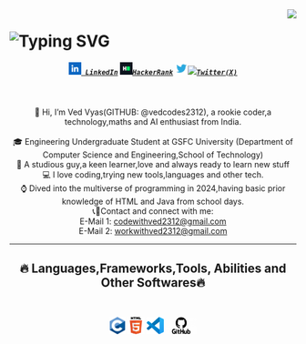 
<img align = "right"  src="/">
<h1 align = "center>
<a href="https://git.io/typing-svg"
  ><img src="https://readme-typing-svg.herokuapp.com?font=Fira+Code&pause=1000&width=435&lines=Greeting+to+all%2CThis+is+Ved+Vyas....;A+tech+%2Cmaths+and+AI+enthusiast%2C;I+love+coding+and+am+a+keen+learner;A+studious+person+in+the+Data+Verse" alt="Typing SVG" />
</a>
  </h1>
  <h5 align = "center"> 
    <code><a href="https://www.linkedin.com/in/ved-vyas-416631327/" title="LinkedIn Profile"><img src="linkein.png" width="22"> LinkedIn</a></code>
 <code><a href="https://www.hackerrank.com/profile/ved_codes2312" title="HackerRank Profile"><img src="hackerrank.jpg" width="22">HackerRank</a></code>  
<code><a href="https://x.com/VedVyas894081" title="Twitter(X) Profile"><img src="twitter.jpg" width="22"><img src="x.jpg" width="22">Twitter(X)</a></code>    </h5> 
<br>
<p align="center">
👋 Hi, I’m Ved Vyas(GITHUB: @vedcodes2312), a rookie coder,a technology,maths and AI enthusiast from India.
<br>
<br>
 🎓 Engineering Undergraduate Student at GSFC University (Department of Computer Science and Engineering,School of Technology)
  <br>
📗 A studious guy,a keen learner,love and always ready to learn new stuff
<br>
💻 I love coding,trying new tools,languages and other tech.
<br>
⌚ Dived into the multiverse of programming in 2024,having basic prior knowledge of HTML and Java from school days.
  <br>
 📞📩Contact and connect with me:
  <br>
   E-Mail 1: <a href="mailto: codewithved2312@gmail.com">codewithved2312@gmail.com</a>
  <br>
  E-Mail 2: <a href="mailto: workwithved2312@gmail.com">workwithved2312@gmail.com</a> </p>
<hr>
<h2 align="center">🔥 Languages,Frameworks,Tools, Abilities and Other Softwares🔥</h2>
<br>
<p align="center">
<code><img title="C Language" src="C_Programming_Language.svg.png" height="30"></code>
<code><img title="HTML" src="HTML5_logo_and_wordmark.svg.png" height="30"></code>
<code><img title="Visual Studio Code" src="vscode-1-200x200.png" height="30"></code>
<code><img title="github" src="GitHub-Logo-700x394.png" height="30"></code>  </p> </hr>







 
 
  

